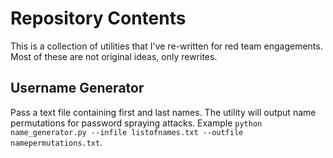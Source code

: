 # Repository Contents
This is a collection of utilities that I've re-written for red team engagements. Most of these are not original ideas, only rewrites.

## Username Generator
Pass a text file containing first and last names. The utility will output name permutations for password spraying attacks. Example `python name_generator.py --infile listofnames.txt --outfile namepermutations.txt`.
